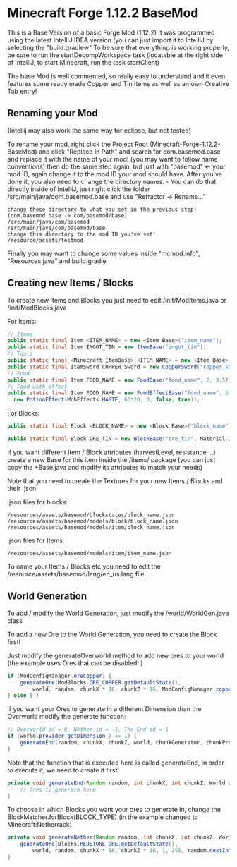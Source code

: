 # Minecraft Forge 1.12.2 BaseMod
 This is a Base Version of a basic Forge Mod (1.12.2)
 It was programmed using the latest IntelliJ IDEA version (you can just import it to IntelliJ by selecting the "build.gradlew"
 To be sure that everything is working properly, be sure to run the startDecompWorkspace task (locatable at the right side of IntelliJ, to start Minecraft, run the task startClient)
 
  The base Mod is well commented, so really easy to understand and it even features some ready made Copper and Tin Items as well as an own Creative Tab entry!
  
  
  ## Renaming your Mod 
  (Intellij may also work the same way for eclipse, but not tested)
  
  To rename your mod, right click the Project Root (Minecraft-Forge-1.12.2-BaseMod) and click "Replace in Path" and search for com.basemod.base and replace it with the name of your mod! (you may want to follow name conventions)
  then do the same step again, but just with "basemod" <- your mod ID, again change it to the mod ID your mod should have. 
  After you've done it, you also need to change the directory names. - You can do that directly inside of IntelliJ, just right click the folder /src/main/java/com.basemod.base and use "Refractor -> Rename..."
  ```
change those directory to what you set in the previous step! (com.basemod.base -> com/basemod/base)
/src/main/java/com/basemod
/src/main/java/com/basemod/base
change this directory to the mod ID you've set!
/resource/assets/testmod
```
Finally you may want to change some values inside "mcmod.info", "Resources.java" and build.gradle
  
  ## Creating new Items / Blocks
  To create new Items and Blocks you just need to edit /init/ModItems.java or /init/ModBlocks.java
  
  For Items:
  ```java
// Items
public static final Item <ITEM_NAME> = new <Item Base>("item_name");
public static final Item INGOT_TIN = new ItemBase("ingot_tin");
// Tools
public static final <Minecraft ItemBase> <ITEM_NAME> = new <Item Base>("<item_name>", <ITEM_MATERIAL>);
public static final ItemSword COPPER_Sword = new CopperSword("copper_sword", MATERIAL_COPPER);
// Food
public static final Item FOOD_NAME = new FoodBase("food_name", 2, 3.5f, false);
// Food with effect
public static final Item FOOD_NAME = new FoodEffectBase("food_name", 2, 3.5f, false,
    new PotionEffect(MobEffects.HASTE, 60*20, 0, false, true));
  ```
For Blocks:
```java
public static final Block <BLOCK_NAME> = new <Block Base>("block_name", <Material>);

public static final Block ORE_TIN = new BlockBase("ore_tin", Material.IRON);
```
  If you want different Item / Block attributes (harvestLevel, resistance ...) create a new Base for this item inside the /items/ package (you can just copy the *Base.java and modify its attributes to match your needs)
  
  Note that you need to create the Textures for your new Items / Blocks and their .json
  
  .json files for blocks: 
  ```
/resources/assets/basemod/blockstates/block_name.json
/resources/assets/basemod/models/block/block_name.json
/resources/assets/basemod/models/item/block_name.json
```
.json files for Items:
```
/resources/assets/basemod/models/item/item_name.json
```
To name your Items / Blocks etc you need to edit the /resource/assets/basemod/lang/en_us.lang file.
  ## World Generation
  To add / modify the World Generation, just modify the /world/WorldGen.java class
  
  To add a new Ore to the World Generation, you need to create the Block first!
  
  Just modify the generateOverworld method to add new ores to your world (the example uses Ores that can be disabled! )
```java
if (ModConfigManager.oreCopper) {
    generateOre(ModBlocks.ORE_COPPER.getDefaultState(),
        world, random, chunkX * 16, chunkZ * 16, ModConfigManager.copperMinHeight, ModConfigManager.copperMaxHeight, random.nextInt(ModConfigManager.copperVeinSize) + 1, ModConfigManager.copperSpawnTries, BlockMatcher.forBlock(Blocks.STONE));
} else { }
```
If you want your Ores to generate in a different Dimension than the Overworld modify the generate function:
```java
// Overworld id = 0, Nether id = -1, The End id = 1
if (world.provider.getDimension() == 1) {
    generateEnd(random, chunkX, chunkZ, world, chunkGenerator, chunkProvider);
}
```
Note that the function that is executed here is called generateEnd, in order to execute it, we need to create it first!
```java
private void generateEnd(Random random, int chunkX, int chunkZ, World world, IChunkGenerator chunkGenerator, IChunkProvider chunkProvider) {
    // Ores to generate here
}
```
To choose in which Blocks you want your ores to generate in, change the BlockMatcher.forBlock(BLOCK_TYPE) (in the example changed to Minecraft:Netherrack)
```java
private void generateNether(Random random, int chunkX, int chunkZ, World world, IChunkGenerator chunkGenerator, IChunkProvider chunkProvider) {
    generateOre(Blocks.REDSTONE_ORE.getDefaultState(),
        world, random, chunkX * 16, chunkZ * 16, 1, 255, random.nextInt(30) + 10, 24,BlockMatcher.forBlock(Blocks.NETHERRACK));
}
```
